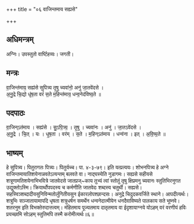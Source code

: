 +++
title = "०६ वाजिन्तमाय सह्यसे"

+++
## अधिमन्त्रम्
अग्निः। उपस्तुतो वार्ष्टिहव्यः। जगती।

## मन्त्रः
वा॒जिन्त॑माय॒ सह्य॑से सुपित्र्य तृ॒षु च्यवा॑नो॒ अनु॑ जा॒तवे॑दसे ।  
अ॒नु॒द्रे चि॒द्यो धृ॑ष॒ता वरं॑ स॒ते म॒हिन्त॑माय॒ धन्व॒नेद॑विष्य॒ते ॥

## पदपाठः
वा॒जिन्ऽत॑माय । सह्य॑से । सु॒ऽपि॒त्र्य॒ । तृ॒षु । च्यवा॑नः । अनु॑ । जा॒तऽवे॑दसे ।  
अ॒नु॒द्रे । चि॒त् । यः । धृ॒ष॒ता । वर॑म् । स॒ते । म॒हिन्ऽत॑माय । धन्व॑ना । इत् । अ॒वि॒ष्य॒ते ॥

## भाष्यम्
हे सुपित्र्य। पितुरागतः पित्र्यः। पितुर्यच्च। पा. ४-३-७९। इति यत्प्रत्ययः। शोभनपित्र्य हे अग्ने वाजिन्तमायातिशयेनान्नवतेऽत्यन्तम् बलवते वा। नाद्घस्येति नुडागमः। सह्यसे सहीयसे शत्रूणामतिशयेनाभिभवित्रे जातवेदसे जातप्रज्~काय तुभ्यं त्वां स्तोतुं तृषु क्षिप्रमनु च्यवानः स्तुतिभिरनुगत उद्युक्तोऽस्मि। क्रियार्थोपपदस्य च कर्मणीति जातवेदः शब्दस्य चतुर्थी। सह्यसे। सहस्विञ्शब्दादीयसुनिविन्मतोर्लुगितीयसुन ईकारलोपश्छान्दसः। अनुद्रे चिदुदकवर्जिते स्थाने। आपदीत्यर्थः। शत्रुभिः सञ्जातायामापदि धृषता शत्रुधर्षन समर्थेन धन्वनेदात्मीयेन धनदैवाविष्यते पालकाय सते भूष्नवे। शतरनुम इति विभक्तेरुदात्तत्वम्। मंहितमाय पूज्यतमाय दातृतमाय वा ईदृशायाग्नये योऽहम् वरं वरणीयं हविः प्रयच्छामि सोऽहम् स्तुतिमपि तस्मै करोमीत्यर्थः॥६॥